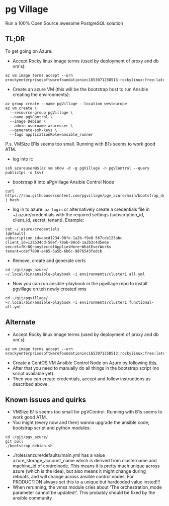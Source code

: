# pg Village
Run a 100% Open Source awesome PostgreSQL solution

## TL;DR
To get going on Azure:
* Accept Rocky linux image terms (used by deployment of proxy and db vm's):
```
az vm image terms accept --urn erockyenterprisesoftwarefoundationinc1653071250513:rockylinux:free:latest
```
* Create an azure VM (this will be the bootstrap host to run Ansible creating the environments):
```
az group create --name pgVillage --location westeurope
az vm create \
  --resource-group pgVillage \
  --name pgVControl \
  --image Debian \
  --admin-username azureuser \
  --generate-ssh-keys \
  --tags applicationRole=ansible_runner
```

P.s. VMSize B1ls seems too small. Running with B1s seems to work good ATM.
* log into it:
```
ssh azureuser@$(az vm show -d -g pgVillage -n pgVControl --query publicIps -o tsv)
```
* bootstrap it into aPgVillage Ansible Control Node
```
curl https://raw.githubusercontent.com/pgvillage/pgv_azure/main/bootstrap_debian.sh | bash
```
* log in to azure: `az login` or alternatively create a credentials file in ~/.azure/credentials with the required settings (subscription_id, client_id, secret, tenant). Example:
```
cat ~/.azure/credentials
[default]
subscription_id=abcd1234-98fe-1a2b-f9e8-567cde123abc
client_id=12ab34cd-56ef-78ab-90cd-1a2b3c4d5e6e
secret=fK~8Q~anySecretAppliesHere~WhatEverWorks
tenant=cdef7890-a4b5-5a5b-6b6c-9876543fedcb
```
* Remove, create and generate certs
```
cd ~/git/pgv_azure/
~/.local/bin/ansible-playbook -i environments/cluster1 all.yml
```
* Now you can run ansible-playbook in the pgvillage repo to install pgvillage on teh newly created vms
```
cd ~/git/pgvillage/
~/.local/bin/ansible-playbook -i environments/cluster1 functional-all.yml
```
## Alternate
* Accept Rocky linux image terms (used by deployment of proxy and db vm's):
```
az vm image terms accept --urn erockyenterprisesoftwarefoundationinc1653071250513:rockylinux:free:latest
```
* Create a CentOS VM Ansible Control Node on Azure by following [this](https://docs.microsoft.com/en-us/azure/developer/ansible/install-on-linux-vm?tabs=azure-cli#install-ansible-on-an-azure-linux-virtual-machine).
* After that you need to manually do all things in the bootstrap script (no script available yet).
* Then you can create credentials, accept  and follow instructions as described above.

## Known issues and quirks
* VMSize B1ls seems too small for pgVControl. Running with B1s seems to work good ATM.
* You might (every now and then) wanna upgrade the ansible code, bootstrap script and python modules:
```
cd ~/git/pgv_azure/
git pull
./bootstrap_debian.sh
```
* ./roles/anzure/defaults/main.yml has a value azure_storage_account_name which is derived from clustername and machine_id of controlnode. This means it is pretty much unique across azure (which is the idea), but also means it might change during reboots, and will change across ansible control nodes. For PRODUCTION always set this to a unique but hardcoded value insted!!!
* When rerunning, the vmss module cries about 'The orchestration_mode parameter cannot be updated!'. This probably should be fixed by the ansible community
